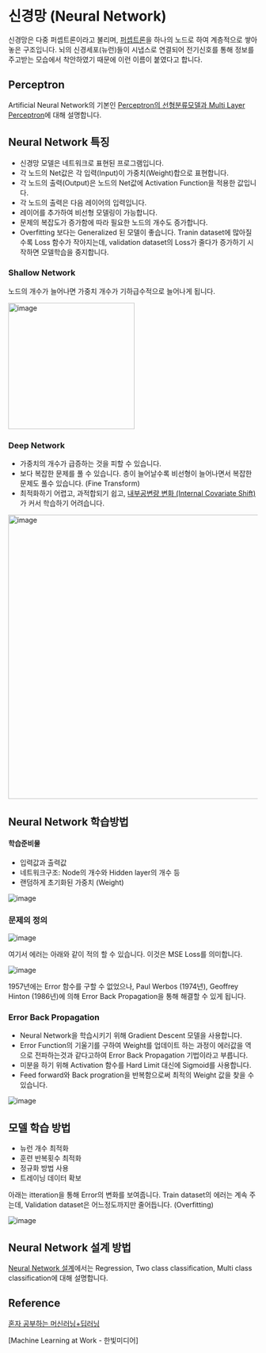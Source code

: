 # 신경망 (Neural Network)

신경망은 다중 퍼셉트론이라고 불리며, [퍼셉트론](https://github.com/kyopark2014/ML-Algorithms/blob/main/perceptron.md)을 하나의 노드로 하여 계층적으로 쌓아 놓은 구조입니다. 뇌의 신경세포(뉴런)들이 시냅스로 연결되어 전기신호를 통해 정보를 주고받는 모습에서 착안하였기 때문에 이런 이름이 붙였다고 합니다. 

## Perceptron

Artificial Neural Network의 기본인 [Perceptron의 선형분류모델과 Multi Layer Perceptron](https://github.com/kyopark2014/ML-Algorithms/blob/main/perceptron.md)에 대해 설명합니다. 

## Neural Network 특징 

- 신경망 모델은 네트워크로 표현된 프로그램입니다.
- 각 노드의 Net값은 각 입력(Input)이 가중치(Weight)합으로 표현합니다.
- 각 노드의 출력(Output)은 노드의 Net값에 Activation Function을 적용한 값입니다.
- 각 노드의 출력은 다음 레이어의 입력입니다.
- 레이어를 추가하여 비선형 모델링이 가능합니다.
- 문제의 복잡도가 증가함에 따라 필요한 노드의 개수도 증가합니다.
- Overfitting 보다는 Generalized 된 모델이 좋습니다. Tranin dataset에 많아질수록 Loss 함수가 작아지는데, validation dataset의 Loss가 줄다가 증가하기 시작하면 모델학습을 중지합니다. 

### Shallow Network

노드의 개수가 늘어나면 가중치 개수가 기하급수적으로 늘어나게 됩니다. 

<img width="255" alt="image" src="https://user-images.githubusercontent.com/52392004/187060127-33725f3a-40d1-4842-b36c-913a0e67430e.png">

### Deep Network

- 가중치의 개수가 급증하는 것을 피할 수 있습니다.
- 보다 복잡한 문제를 풀 수 있습니다. 층이 늘어날수록 비선형이 늘어나면서 복잡한 문제도 풀수 있습니다. (Fine Transform)
- 최적화하기 어렵고, 과적합되기 쉽고, [내부공변량 변화 (Internal Covariate Shift)](https://github.com/kyopark2014/ML-Algorithms/blob/main/deep-learning.md#batch-normalization)가 커서 학습하기 어려습니다.

<img width="574" alt="image" src="https://user-images.githubusercontent.com/52392004/187060185-99e36ba2-f90d-4b51-91c8-e0f8ddcb05b8.png">



## Neural Network 학습방법 

#### 학습준비물

- 입력값과 출력값
- 네트워크구조: Node의 개수와 Hidden layer의 개수 등
- 랜덤하게 초기화된 가중치 (Weight)

![image](https://user-images.githubusercontent.com/52392004/187053154-be27fb5d-8321-4fb7-aeeb-c2805ebd6093.png)

### 문제의 정의 

![image](https://user-images.githubusercontent.com/52392004/187053314-5ce8d8cc-8569-49a7-9cc7-5a3793938eb2.png)

여기서 에러는 아래와 같이 적의 할 수 있습니다. 이것은 MSE Loss를 의미합니다. 

![image](https://user-images.githubusercontent.com/52392004/187053252-e341f296-587f-4947-8fdb-c4ea75664848.png)

1957년에는 Error 함수를 구할 수 없었으나, Paul Werbos (1974년), Geoffrey Hinton (1986년)에 의해 Error Back Propagation을 통해 해결할 수 있게 됩니다. 

### Error Back Propagation

- Neural Network을 학습시키기 위해 Gradient Descent 모델을 사용합니다.
- Error Function의 기울기를 구하여 Weight를 업데이트 하는 과정이 에러값을 역으로 전파하는것과 같다고하여 Error Back Propagation 기법이라고 부릅니다.
- 미분을 하기 위해 Activation 함수를 Hard Limit 대신에 Sigmoid를 사용합니다. 
- Feed forward와 Back progration을 반복함으로써 최적의 Weight 값을 찾을 수 있습니다. 

![image](https://user-images.githubusercontent.com/52392004/187053501-b317063c-fec9-4f63-8593-c865d521be64.png)


## 모델 학습 방법 

- 뉴런 개수 최적화
- 훈련 반복횟수 최적화
- 정규화 방법 사용
- 트레이닝 데이터 확보

아래는 itteration을 통해 Error의 변화를 보여줍니다. Train dataset의 에러는 계속 주는데, Validation dataset은 어느정도까지만 줄어듭니다. (Overfitting)

![image](https://user-images.githubusercontent.com/52392004/187053619-9ad1fe1c-a4b8-469c-b32d-0cfebb277e25.png)

## Neural Network 설계 방법

[Neural Network 설계](https://github.com/kyopark2014/ML-Algorithms/blob/main/neural-network-design.md)에서는 Regression, Two class classification, Multi class classification에 대해 설명합니다. 


## Reference 

[혼자 공부하는 머신러닝+딥러닝](https://github.com/rickiepark/hg-mldl)

[Machine Learning at Work - 한빛미디어]
